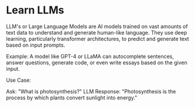# Learn LLMs


LLM's or Large Language Models are AI models trained on vast amounts of text data to understand and generate human-like language. They use deep learning, particularly transformer architectures, to predict and generate text based on input prompts.

Example:
A model like GPT-4 or LLaMA can autocomplete sentences, answer questions, generate code, or even write essays based on the given input.

Use Case:

Ask: "What is photosynthesis?"
LLM Response: "Photosynthesis is the process by which plants convert sunlight into energy."


